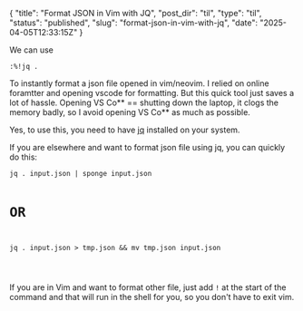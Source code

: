 {
  "title": "Format JSON in Vim with JQ",
  "post_dir": "til",
  "type": "til",
  "status": "published",
  "slug": "format-json-in-vim-with-jq",
  "date": "2025-04-05T12:33:15Z"
}

<p>We can use</p>
<pre><code>:%!jq .
</code></pre>
<p>To instantly format a json file opened in vim/neovim.
I relied on online foramtter and opening vscode for formatting.
But this quick tool just saves a lot of hassle. Opening VS Co** == shutting down the laptop, it clogs the memory badly, so I avoid opening VS Co** as much as possible.</p>
<p>Yes, to use this, you need to have <a href="https://jqlang.org/">jq</a> installed on your system.</p>
<p>If you are elsewhere and want to format json file using jq, you can quickly do this:</p>
<pre><code>jq . input.json | sponge input.json

# OR

jq . input.json &gt; tmp.json &amp;&amp; mv tmp.json input.json

</code></pre>
<p>If you are in Vim and want to format other file, just add <code>!</code> at the start of the command and that will run in the shell for you, so you don't have to exit vim.</p>

